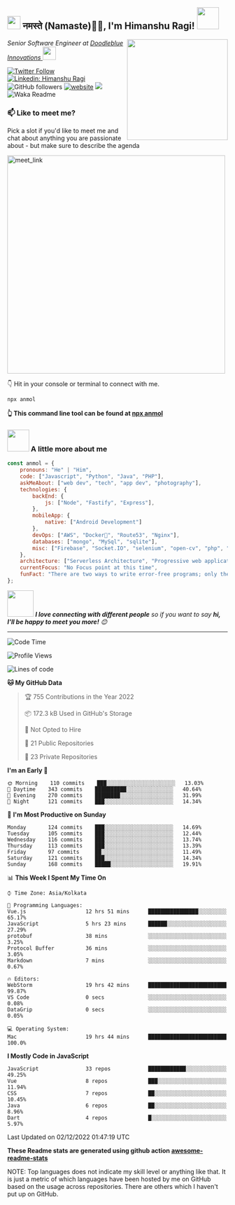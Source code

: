<h2><img src="https://emojis.slackmojis.com/emojis/images/1531849430/4246/blob-sunglasses.gif?1531849430" width="30"/> नमस्ते (Namaste)🙏🏻, I'm Himanshu Ragi! <img src="https://media.giphy.com/media/12oufCB0MyZ1Go/giphy.gif" width="50"></h2>
<img align='right' src="https://media.giphy.com/media/M9gbBd9nbDrOTu1Mqx/giphy.gif" width="230">
<p><em>Senior Software Engineer at <a href="https://www.doodleblue.com/">Doodleblue Innovations
</a><img src="https://media.giphy.com/media/WUlplcMpOCEmTGBtBW/giphy.gif" width="30">
</em></p>

[![Twitter Follow](https://img.shields.io/twitter/follow/himanshuragi?label=Follow)](https://twitter.com/intent/follow?screen_name=himanshuragi)
[![Linkedin: Himanshu Ragi](https://img.shields.io/badge/-Himanshu-blue?style=flat-square&logo=Linkedin&logoColor=white&link=https://www.linkedin.com/in/himanshuragi/)](https://www.linkedin.com/in/himanshuragi/)
![GitHub followers](https://img.shields.io/github/followers/anmol098?label=Follow&style=social)
[![website](https://img.shields.io/badge/Website-46a2f1.svg?&style=flat-square&logo=Google-Chrome&logoColor=white&link=https://anmolsingh.me/)](https://anmolsingh.me/)
![](https://visitor-badge.glitch.me/badge?page_id=anmol098.anmol098)
![Waka Readme](https://github.com/anmol098/anmol098/workflows/Waka%20Readme/badge.svg)

### 📫 Like to meet me?

Pick a slot if you'd like to meet me and chat about anything you are passionate about - but make sure to describe the agenda

<a href="https://calendly.com/anmol098/30min" target="_blank"><img width="498" alt="meet_link" src="https://user-images.githubusercontent.com/15426564/144297439-f530f383-e73e-41e0-9914-a9b7d3f432e5.png"></a>

👇 Hit in your console or terminal to connect with me.

```bash
npx anmol
```

**👆 This command line tool can be found at [npx anmol](https://github.com/anmol098/npx_card)**

### <img src="https://media.giphy.com/media/VgCDAzcKvsR6OM0uWg/giphy.gif" width="50"> A little more about me  

```javascript
const anmol = {
    pronouns: "He" | "Him",
    code: ["Javascript", "Python", "Java", "PHP"],
    askMeAbout: ["web dev", "tech", "app dev", "photography"],
    technologies: {
        backEnd: {
            js: ["Node", "Fastify", "Express"],
        },
        mobileApp: {
            native: ["Android Development"]
        },
        devOps: ["AWS", "Docker🐳", "Route53", "Nginx"],
        databases: ["mongo", "MySql", "sqlite"],
        misc: ["Firebase", "Socket.IO", "selenium", "open-cv", "php", "SuiteApp"]
    },
    architecture: ["Serverless Architecture", "Progressive web applications", "Single page applications"],
    currentFocus: "No Focus point at this time",
    funFact: "There are two ways to write error-free programs; only the third one works"
};
```

<img src="https://media.giphy.com/media/LnQjpWaON8nhr21vNW/giphy.gif" width="60"> <em><b>I love connecting with different people</b> so if you want to say <b>hi, I'll be happy to meet you more!</b> 😊</em>

---
<!--START_SECTION:waka-->
![Code Time](http://img.shields.io/badge/Code%20Time-2%2C131%20hrs%2011%20mins-blue)

![Profile Views](http://img.shields.io/badge/Profile%20Views-885-blue)

![Lines of code](https://img.shields.io/badge/From%20Hello%20World%20I%27ve%20Written-1%20Million%20lines%20of%20code-blue)

**🐱 My GitHub Data**

> 🏆 755 Contributions in the Year 2022
 >
> 📦 172.3 kB Used in GitHub's Storage
 >
> 🚫 Not Opted to Hire
 >
> 📜 21 Public Repositories
 >
> 🔑 23 Private Repositories  
 >
**I'm an Early 🐤**

```text
🌞 Morning    110 commits    ███░░░░░░░░░░░░░░░░░░░░░░   13.03% 
🌆 Daytime    343 commits    ██████████░░░░░░░░░░░░░░░   40.64% 
🌃 Evening    270 commits    ████████░░░░░░░░░░░░░░░░░   31.99% 
🌙 Night      121 commits    ███░░░░░░░░░░░░░░░░░░░░░░   14.34%

```

📅 **I'm Most Productive on Sunday**

```text
Monday       124 commits    ███░░░░░░░░░░░░░░░░░░░░░░   14.69% 
Tuesday      105 commits    ███░░░░░░░░░░░░░░░░░░░░░░   12.44% 
Wednesday    116 commits    ███░░░░░░░░░░░░░░░░░░░░░░   13.74% 
Thursday     113 commits    ███░░░░░░░░░░░░░░░░░░░░░░   13.39% 
Friday       97 commits     ██░░░░░░░░░░░░░░░░░░░░░░░   11.49% 
Saturday     121 commits    ███░░░░░░░░░░░░░░░░░░░░░░   14.34% 
Sunday       168 commits    █████░░░░░░░░░░░░░░░░░░░░   19.91%

```

📊 **This Week I Spent My Time On**

```text
⌚︎ Time Zone: Asia/Kolkata

💬 Programming Languages: 
Vue.js                   12 hrs 51 mins      ████████████████░░░░░░░░░   65.17% 
JavaScript               5 hrs 23 mins       ██████░░░░░░░░░░░░░░░░░░░   27.29% 
protobuf                 38 mins             ░░░░░░░░░░░░░░░░░░░░░░░░░   3.25% 
Protocol Buffer          36 mins             ░░░░░░░░░░░░░░░░░░░░░░░░░   3.05% 
Markdown                 7 mins              ░░░░░░░░░░░░░░░░░░░░░░░░░   0.67%

🔥 Editors: 
WebStorm                 19 hrs 42 mins      █████████████████████████   99.87% 
VS Code                  0 secs              ░░░░░░░░░░░░░░░░░░░░░░░░░   0.08% 
DataGrip                 0 secs              ░░░░░░░░░░░░░░░░░░░░░░░░░   0.05%

💻 Operating System: 
Mac                      19 hrs 44 mins      █████████████████████████   100.0%

```

**I Mostly Code in JavaScript**

```text
JavaScript               33 repos            ████████████░░░░░░░░░░░░░   49.25% 
Vue                      8 repos             ███░░░░░░░░░░░░░░░░░░░░░░   11.94% 
CSS                      7 repos             ██░░░░░░░░░░░░░░░░░░░░░░░   10.45% 
Java                     6 repos             ██░░░░░░░░░░░░░░░░░░░░░░░   8.96% 
Dart                     4 repos             █░░░░░░░░░░░░░░░░░░░░░░░░   5.97%

```

 Last Updated on 02/12/2022 01:47:19 UTC
<!--END_SECTION:waka-->

**These Readme stats are generated using github action [awesome-readme-stats](https://github.com/anmol098/waka-readme-stats)**

NOTE: Top languages does not indicate my skill level or anything like that. It is just a metric of which languages have been hosted by me on GitHub based on the usage across repositories. There are others which I haven't put up on GitHub.
